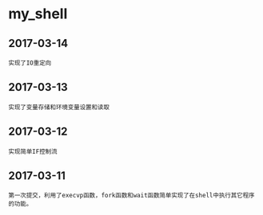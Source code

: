 # my_shell
## **2017-03-14**
	实现了IO重定向

## **2017-03-13**
	实现了变量存储和环境变量设置和读取

## **2017-03-12**
	实现简单IF控制流

## **2017-03-11**
	第一次提交，利用了execvp函数，fork函数和wait函数简单实现了在shell中执行其它程序的功能。

